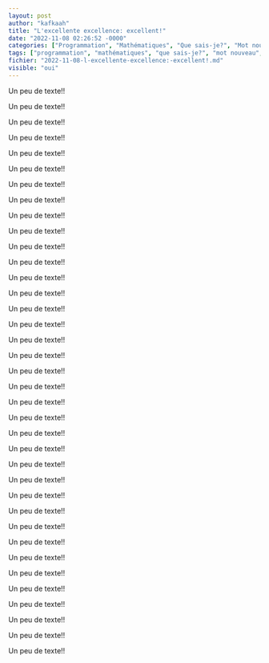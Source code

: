 ```yaml
---
layout: post
author: "kafkaah"
title: "L'excellente excellence: excellent!"
date: "2022-11-08 02:26:52 -0000"
categories: ["Programmation", "Mathématiques", "Que sais-je?", "Mot nouveau", "Voitures", "Quotidien", "Sports", "Note de lecture", "Question/réponse", "Anecdotes", "Discours!"]
tags: ["programmation", "mathématiques", "que sais-je?", "mot nouveau", "voitures", "quotidien", "sports", "note de lecture", "question/réponse", "anecdotes", "discours!", "un \"test\"", "\"un autre\"", "rien", "md"]
fichier: "2022-11-08-l-excellente-excellence:-excellent!.md"
visible: "oui"
---
```


Un peu de texte!!

Un peu de texte!!

Un peu de texte!!

Un peu de texte!!

Un peu de texte!!

Un peu de texte!!

Un peu de texte!!

Un peu de texte!!

Un peu de texte!!

Un peu de texte!!

Un peu de texte!!

Un peu de texte!!

Un peu de texte!!

Un peu de texte!!

Un peu de texte!!

Un peu de texte!!

Un peu de texte!!

Un peu de texte!!

Un peu de texte!!

Un peu de texte!!

Un peu de texte!!

Un peu de texte!!

Un peu de texte!!

Un peu de texte!!

Un peu de texte!!

Un peu de texte!!

Un peu de texte!!

Un peu de texte!!

Un peu de texte!!

Un peu de texte!!

Un peu de texte!!

Un peu de texte!!

Un peu de texte!!

Un peu de texte!!

Un peu de texte!!

Un peu de texte!!

Un peu de texte!!

